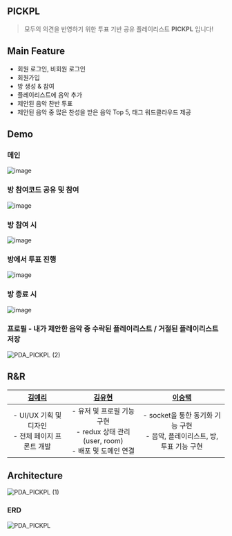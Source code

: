 PICKPL
----

> 모두의 의견을 반영하기 위한 투표 기반 공유 플레이리스트 **PICKPL** 입니다!


## Main Feature

- 회원 로그인, 비회원 로그인
- 회원가입
- 방 생성 & 참여
- 플레이리스트에 음악 추가
- 제안된 음악 찬반 투표
- 제안된 음악 중 많은 찬성을 받은 음악 Top 5, 태그 워드클라우드 제공

## Demo

### 메인  
![image](https://github.com/pick-playlist/.github/assets/37354574/c3ae01c8-944f-4f82-b47f-811f310de232)

### 방 참여코드 공유 및 참여

![image](https://github.com/pick-playlist/.github/assets/37354574/a6992ae7-450d-40a0-a65c-8718a200e614)

### 방 참여 시 
![image](https://github.com/pick-playlist/.github/assets/37354574/329d36b0-f7ae-4f18-81c9-1ed0f9ca6ca8)

### 방에서 투표 진행
![image](https://github.com/pick-playlist/.github/assets/37354574/cb98559a-cc6a-456b-a6f6-a5fb272d884a)

### 방 종료 시
![image](https://github.com/pick-playlist/.github/assets/37354574/e75867a7-5d32-4124-8f48-3511e04d9a40)


### 프로필 - 내가 제안한 음악 중 수락된 플레이리스트 / 거절된 플레이리스트 저장
![PDA_PICKPL (2)](https://github.com/pick-playlist/.github/assets/37354574/c0435c21-06a2-4914-a08f-61800eac6ae1)

## R&R

|                                    [김예리](https://github.com/rlafl7942)                                     |                                   [김유현](https://github.com/youhyeoneee)                                     |                                    [이승택](https://github.com/seungtoctoc)                                     |
| :--------------------------------------------------------------------------:  | :--------------------------------------------------------------------------: | :---------------------------------------------------------------------------: |
|                     - UI/UX 기획 및 디자인 <br/> - 전체 페이지 프론트 개발                   |                    - 유저 및 프로필 기능 구현 <br/>  - redux 상태 관리(user, room) <br/> - 배포 및 도메인 연결        |         - socket을 통한 동기화 기능 구현 <br/> - 음악, 플레이리스트, 방, 투표 기능 구현                             |


## Architecture

![PDA_PICKPL (1)](https://github.com/pick-playlist/.github/assets/37354574/78e000e2-0f2c-4fbd-8679-33c53ea960e1)

### ERD
![PDA_PICKPL](https://github.com/pick-playlist/.github/assets/37354574/c6186330-584d-40b5-92fc-96eb05d7587a)

